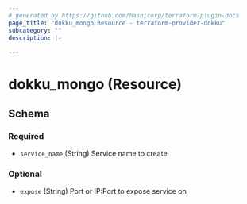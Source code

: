 ```yaml
---
# generated by https://github.com/hashicorp/terraform-plugin-docs
page_title: "dokku_mongo Resource - terraform-provider-dokku"
subcategory: ""
description: |-
  
---
```


# dokku_mongo (Resource)





<!-- schema generated by tfplugindocs -->
## Schema

### Required

- `service_name` (String) Service name to create

### Optional

- `expose` (String) Port or IP:Port to expose service on
